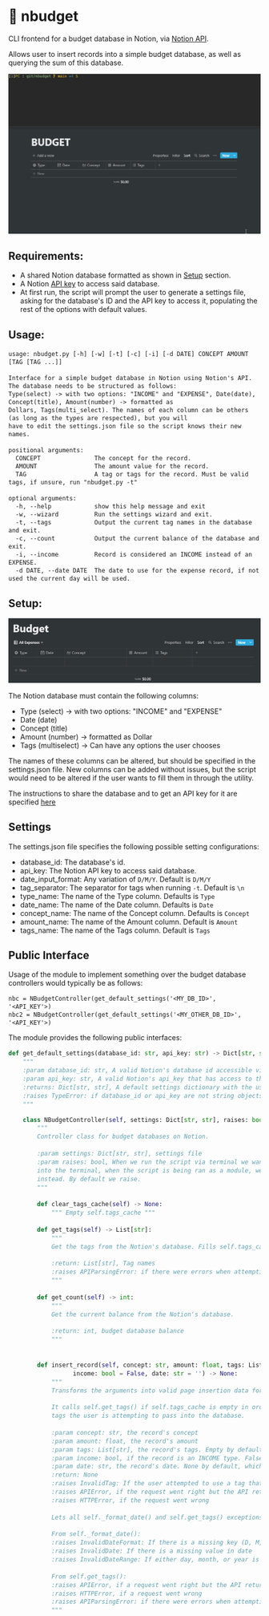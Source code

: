 # 💸 nbudget
CLI frontend for a budget database in Notion, via [Notion API]("https://developers.notion.com/").

Allows user to insert records into a simple budget database, as well as querying the sum of this
database.

![](https://github.com/tfari/nbudget/blob/main/nbudget_animation.gif)

## Requirements:
* A shared Notion database formatted as shown in [Setup](#Setup) section.
* A Notion [API key]("https://www.notion.so/my-integrations") to access said database.
* At first run, the script will prompt the user to generate a settings file, asking for the database's ID
and the API key to access it, populating the rest of the options with default values.

## Usage:
```
usage: nbudget.py [-h] [-w] [-t] [-c] [-i] [-d DATE] CONCEPT AMOUNT [TAG [TAG ...]]

Interface for a simple budget database in Notion using Notion's API. The database needs to be structured as follows:
Type(select) -> with two options: "INCOME" and "EXPENSE", Date(date), Concept(title), Amount(number) -> formatted as
Dollars, Tags(multi_select). The names of each column can be others (as long as the types are respected), but you will
have to edit the settings.json file so the script knows their new names.

positional arguments:
  CONCEPT               The concept for the record.
  AMOUNT                The amount value for the record.
  TAG                   A tag or tags for the record. Must be valid tags, if unsure, run "nbudget.py -t"

optional arguments:
  -h, --help            show this help message and exit
  -w, --wizard          Run the settings wizard and exit.
  -t, --tags            Output the current tag names in the database and exit.
  -c, --count           Output the current balance of the database and exit.
  -i, --income          Record is considered an INCOME instead of an EXPENSE.
  -d DATE, --date DATE  The date to use for the expense record, if not used the current day will be used.
```

## Setup:

![](https://github.com/tfari/nbudget/blob/main/budget_db.png)

The Notion database must contain the following columns:
* Type (select) →  with two options: "INCOME" and "EXPENSE"
* Date (date)
* Concept (title)
* Amount (number) →  formatted as Dollar
* Tags (multiselect) →  Can have any options the user chooses

The names of these columns can be altered, but should be specified in the settings.json file. New
columns can be added without issues, but the script would need to be altered if the user wants to
fill them in through the utility.

The instructions to share the database and to get an API key for it are specified [here](https://developers.notion.com/docs)

## Settings
The settings.json file specifies the following possible setting configurations:

* database_id: The database's id.
* api_key: The Notion API key to access said database.
* date_input_format: Any variation of `D/M/Y`. Default is `D/M/Y`
* tag_separator: The separator for tags when running `-t`. Default is `\n`
* type_name: The name of the Type column. Defaults is `Type`
* date_name: The name of the Date column. Defaults is `Date`
* concept_name: The name of the Concept column. Defaults is `Concept`
* amount_name: The name of the Amount column. Default is `Amount`
* tags_name: The name of the Tags column. Default is `Tags`

## Public Interface
Usage of the module to implement something over the budget database controllers would typically be as follows:

```
nbc = NBudgetController(get_default_settings('<MY_DB_ID>', '<API_KEY'>)
nbc2 = NBudgetController(get_default_settings('<MY_OTHER_DB_ID>', '<API_KEY'>)
```

The module provides the following public interfaces:

```python
def get_default_settings(database_id: str, api_key: str) -> Dict[str, str]:
    """
    :param database_id: str, A valid Notion's database id accessible via the api_key.
    :param api_key: str, A valid Notion's api_key that has access to the database under database_id.
    :returns: Dict[str, str], A default settings dictionary with the users information.
    :raises TypeError: if database_id or api_key are not string objects.
    """
```
```python
    class NBudgetController(self, settings: Dict[str, str], raises: bool = True):
        """
        Controller class for budget databases on Notion.

        :param settings: Dict[str, str], settings file
        :param raises: bool, When we run the script via terminal we want the errors to be printed
        into the terminal, when the script is being ran as a module, we want to raise our errors
        instead. By default we raise.
        """
        
        def clear_tags_cache(self) -> None:
            """ Empty self.tags_cache """
    
        def get_tags(self) -> List[str]:
            """
            Get the tags from the Notion's database. Fills self.tags_cache and returns them.
    
            :return: List[str], Tag names
            :raises APIParsingError: if there were errors when attempting to parse the API response
            """
        
        def get_count(self) -> int:
            """
            Get the current balance from the Notion's database.

            :return: int, budget database balance
            """
    
    
        def insert_record(self, concept: str, amount: float, tags: List[str] = None,
                  income: bool = False, date: str = '') -> None:
            """
            Transforms the arguments into valid page insertion data for the API and calls it.
    
            It calls self.get_tags() if self.tags_cache is empty in order to be able to validate the
            tags the user is attempting to pass into the database.
    
            :param concept: str, the record's concept
            :param amount: float, the record's amount
            :param tags: List[str], the record's tags. Empty by default.
            :param income: bool, if the record is an INCOME type. False by default.
            :param date: str, the record's date. None by default, which will use today's date.
            :return: None
            :raises InvalidTag: If the user attempted to use a tag that did not exist in Notion's db
            :raises APIError, if the request went right but the API returned an error
            :raises HTTPError, if the request went wrong
    
            Lets all self._format_date() and self.get_tags() exceptions escalate:
    
            From self._format_date():
            :raises InvalidDateFormat: If there is a missing key (D, M, Y) in date_input_format
            :raises InvalidDate: If there is a missing value in date
            :raises InvalidDateRange: If either day, month, or year is beyond range
    
            From self.get_tags():
            :raises APIError, if a request went right but the API returned an error
            :raises HTTPError, if a request went wrong
            :raises APIParsingError: if there were errors when attempting to parse the Tags API response
            """
```


